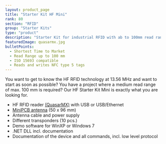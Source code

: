 ```yaml
---
layout: product_page
title: "Starter Kit HF Mini"
rank: 80
section: "RFID"
group: "Starter Kits"
type: "product"
description: "Starter Kit for industrial RFID with ab to 100mm read range"
featuredImage: quasarmx.jpg
bulletPoints:
  - Shortest Time to Market 
  - Read Range up to 100 mm
  - ISO 15693 compatible
  - Reads and writes NFC type 5 tags
---
```

You want to get to know the HF RFID technology at 13.56 MHz and want to start as soon as possible? You have a project where a medium read range of max. 100 mm is required? Our HF Starter Kit Mini is exactly what you are looking for.

* HF RFID reader [(QuasarMX)](<https://www.metratec.com/en/products/rfid/rfidreaders/quasarmx/>) with USB or USB/Ethernet
* [MiniPCB antenna](<https://www.metratec.com/en/products/rfid/rfidantennas/minipcb-hf/>) (50 x 96 mm)
* Antenna cable and power supply
* Different transponders (10 pcs.)
* Demo software for WinXP or Windows 7
* .NET DLL incl. documentation
* Documentation of the device and all commands, incl. low level protocol
